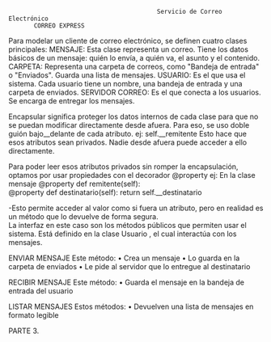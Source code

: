                                              Servicio de Correo Electrónico
           CORREO EXPRESS
                           
Para modelar un cliente de correo electrónico, se definen cuatro clases principales:
MENSAJE:
 Esta clase representa un correo. Tiene los datos básicos de un mensaje: quién lo envía, a quién va, el asunto y el contenido.
CARPETA:
 Representa una carpeta de correos, como "Bandeja de entrada" o "Enviados". Guarda una lista de mensajes.
USUARIO:
 Es el que usa el sistema. Cada usuario tiene un nombre, una bandeja de entrada y una carpeta de enviados.
SERVIDOR CORREO:
 Es el que conecta a los usuarios. Se encarga de entregar los mensajes.

Encapsular significa proteger los datos internos de cada clase para que no se puedan modificar directamente desde afuera. Para eso, se uso doble guión bajo__delante de cada atributo.
ej: self.__remitente
Esto hace que esos atributos sean privados. Nadie desde afuera puede acceder a ello directamente.

Para poder leer esos atributos privados sin romper la encapsulación, optamos por usar propiedades con el decorador @property
 ej: En la clase mensaje                                @property                                                   def remitente(self):                       
@property                                                   def destinatario(self):                                           return self.__destinatario

 -Esto permite acceder al valor como si fuera un atributo, pero en realidad es un método que lo devuelve de forma segura.                                 
La interfaz en este caso son los métodos públicos que permiten usar el sistema. Está definido en la clase Usuario , el cual interactúa con los mensajes.

ENVIAR MENSAJE
Este método:
• Crea un mensaje
• Lo guarda en la carpeta de enviados
• Le pide al servidor que lo entregue al destinatario

RECIBIR MENSAJE 
Este método:
• Guarda el mensaje en la bandeja de entrada del usuario

LISTAR MENSAJES 
Estos métodos:
• Devuelven una lista de mensajes en formato legible      

PARTE 3.
